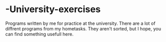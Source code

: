 # -University-exercises
Programs written by me for practice at the university.
There are a lot of diffrent programs from my hometasks.
They aren't sorted, but I hope, you can find something usefull here.
